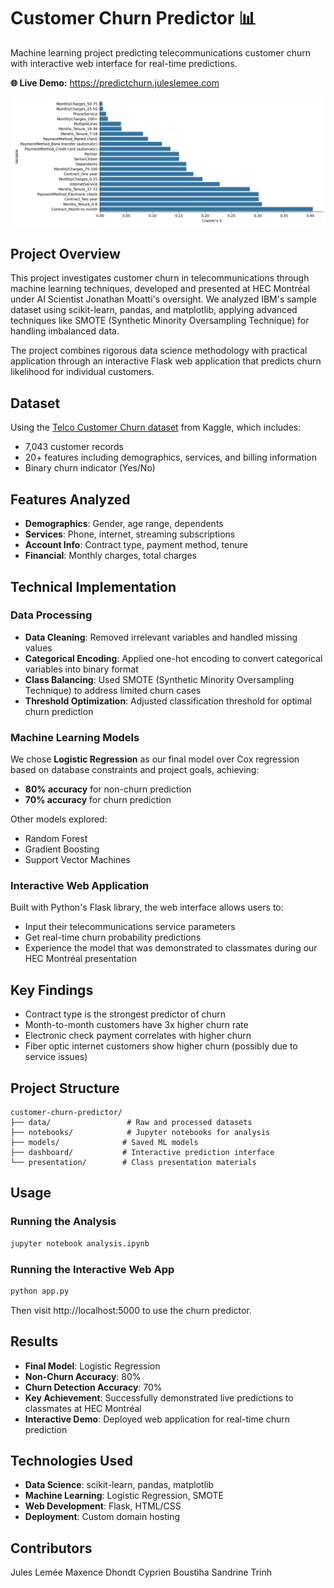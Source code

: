 # Customer Churn Predictor 📊

Machine learning project predicting telecommunications customer churn with interactive web interface for real-time predictions.

**🌐 Live Demo:** https://predictchurn.juleslemee.com

![Churn Analysis](20704plot.png)

## Project Overview

This project investigates customer churn in telecommunications through machine learning techniques, developed and presented at HEC Montréal under AI Scientist Jonathan Moatti's oversight. We analyzed IBM's sample dataset using scikit-learn, pandas, and matplotlib, applying advanced techniques like SMOTE (Synthetic Minority Oversampling Technique) for handling imbalanced data.

The project combines rigorous data science methodology with practical application through an interactive Flask web application that predicts churn likelihood for individual customers.

## Dataset

Using the [Telco Customer Churn dataset](https://www.kaggle.com/datasets/yeanzc/telco-customer-churn-ibm-dataset) from Kaggle, which includes:
- 7,043 customer records
- 20+ features including demographics, services, and billing information
- Binary churn indicator (Yes/No)

## Features Analyzed

- **Demographics**: Gender, age range, dependents
- **Services**: Phone, internet, streaming subscriptions
- **Account Info**: Contract type, payment method, tenure
- **Financial**: Monthly charges, total charges

## Technical Implementation

### Data Processing
- **Data Cleaning**: Removed irrelevant variables and handled missing values
- **Categorical Encoding**: Applied one-hot encoding to convert categorical variables into binary format
- **Class Balancing**: Used SMOTE (Synthetic Minority Oversampling Technique) to address limited churn cases
- **Threshold Optimization**: Adjusted classification threshold for optimal churn prediction

### Machine Learning Models
We chose **Logistic Regression** as our final model over Cox regression based on database constraints and project goals, achieving:
- **80% accuracy** for non-churn prediction
- **70% accuracy** for churn prediction

Other models explored:
- Random Forest
- Gradient Boosting  
- Support Vector Machines

### Interactive Web Application
Built with Python's Flask library, the web interface allows users to:
- Input their telecommunications service parameters
- Get real-time churn probability predictions
- Experience the model that was demonstrated to classmates during our HEC Montréal presentation

## Key Findings

- Contract type is the strongest predictor of churn
- Month-to-month customers have 3x higher churn rate
- Electronic check payment correlates with higher churn
- Fiber optic internet customers show higher churn (possibly due to service issues)

## Project Structure

```
customer-churn-predictor/
├── data/                 # Raw and processed datasets
├── notebooks/            # Jupyter notebooks for analysis
├── models/              # Saved ML models
├── dashboard/           # Interactive prediction interface
└── presentation/        # Class presentation materials
```

## Usage

### Running the Analysis
```bash
jupyter notebook analysis.ipynb
```

### Running the Interactive Web App
```bash
python app.py
```
Then visit http://localhost:5000 to use the churn predictor.

## Results

- **Final Model**: Logistic Regression
- **Non-Churn Accuracy**: 80%
- **Churn Detection Accuracy**: 70%
- **Key Achievement**: Successfully demonstrated live predictions to classmates at HEC Montréal
- **Interactive Demo**: Deployed web application for real-time churn prediction

## Technologies Used

- **Data Science**: scikit-learn, pandas, matplotlib
- **Machine Learning**: Logistic Regression, SMOTE
- **Web Development**: Flask, HTML/CSS
- **Deployment**: Custom domain hosting

## Contributors
Jules Lemée
Maxence Dhondt
Cyprien Boustiha
Sandrine Trinh


